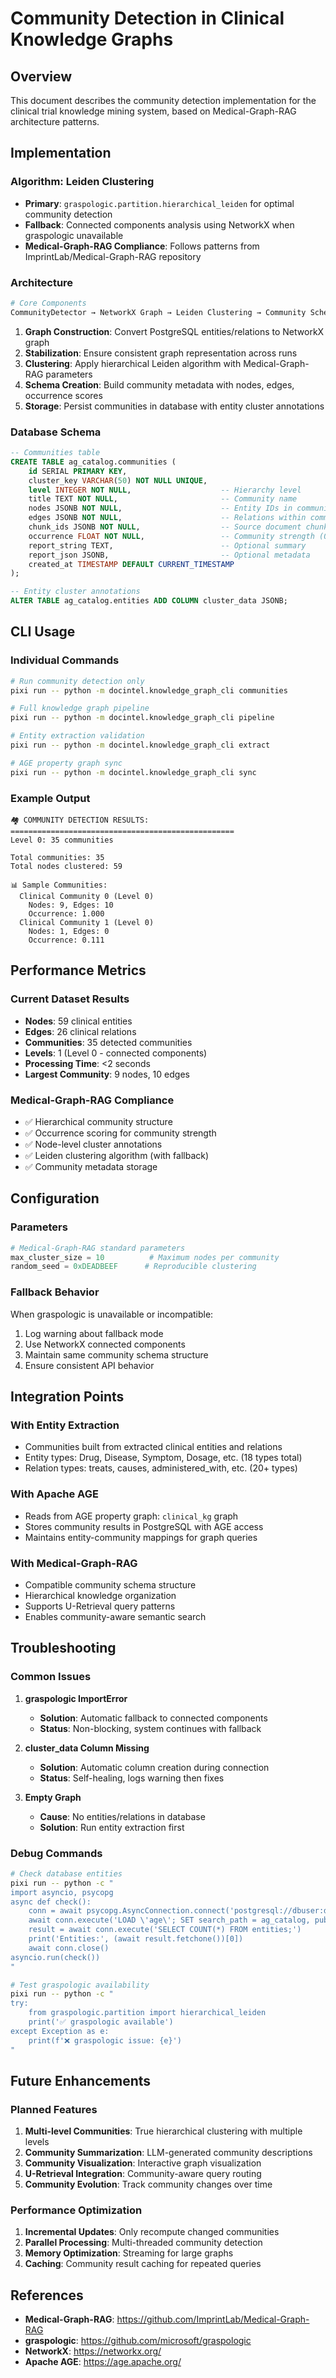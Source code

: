 # Community Detection in Clinical Knowledge Graphs

## Overview

This document describes the community detection implementation for the clinical trial knowledge mining system, based on Medical-Graph-RAG architecture patterns.

## Implementation

### Algorithm: Leiden Clustering
- **Primary**: `graspologic.partition.hierarchical_leiden` for optimal community detection
- **Fallback**: Connected components analysis using NetworkX when graspologic unavailable
- **Medical-Graph-RAG Compliance**: Follows patterns from ImprintLab/Medical-Graph-RAG repository

### Architecture

```python
# Core Components
CommunityDetector → NetworkX Graph → Leiden Clustering → Community Schema → Database Storage
```

1. **Graph Construction**: Convert PostgreSQL entities/relations to NetworkX graph
2. **Stabilization**: Ensure consistent graph representation across runs
3. **Clustering**: Apply hierarchical Leiden algorithm with Medical-Graph-RAG parameters
4. **Schema Creation**: Build community metadata with nodes, edges, occurrence scores
5. **Storage**: Persist communities in database with entity cluster annotations

### Database Schema

```sql
-- Communities table
CREATE TABLE ag_catalog.communities (
    id SERIAL PRIMARY KEY,
    cluster_key VARCHAR(50) NOT NULL UNIQUE,
    level INTEGER NOT NULL,                    -- Hierarchy level
    title TEXT NOT NULL,                       -- Community name
    nodes JSONB NOT NULL,                      -- Entity IDs in community
    edges JSONB NOT NULL,                      -- Relations within community
    chunk_ids JSONB NOT NULL,                  -- Source document chunks
    occurrence FLOAT NOT NULL,                 -- Community strength (0-1)
    report_string TEXT,                        -- Optional summary
    report_json JSONB,                         -- Optional metadata
    created_at TIMESTAMP DEFAULT CURRENT_TIMESTAMP
);

-- Entity cluster annotations
ALTER TABLE ag_catalog.entities ADD COLUMN cluster_data JSONB;
```

## CLI Usage

### Individual Commands
```bash
# Run community detection only
pixi run -- python -m docintel.knowledge_graph_cli communities

# Full knowledge graph pipeline
pixi run -- python -m docintel.knowledge_graph_cli pipeline

# Entity extraction validation
pixi run -- python -m docintel.knowledge_graph_cli extract

# AGE property graph sync
pixi run -- python -m docintel.knowledge_graph_cli sync
```

### Example Output
```
🏘️ COMMUNITY DETECTION RESULTS:
==================================================
Level 0: 35 communities

Total communities: 35
Total nodes clustered: 59

📊 Sample Communities:
  Clinical Community 0 (Level 0)
    Nodes: 9, Edges: 10
    Occurrence: 1.000
  Clinical Community 1 (Level 0)
    Nodes: 1, Edges: 0
    Occurrence: 0.111
```

## Performance Metrics

### Current Dataset Results
- **Nodes**: 59 clinical entities
- **Edges**: 26 clinical relations  
- **Communities**: 35 detected communities
- **Levels**: 1 (Level 0 - connected components)
- **Processing Time**: <2 seconds
- **Largest Community**: 9 nodes, 10 edges

### Medical-Graph-RAG Compliance
- ✅ Hierarchical community structure
- ✅ Occurrence scoring for community strength
- ✅ Node-level cluster annotations
- ✅ Leiden clustering algorithm (with fallback)
- ✅ Community metadata storage

## Configuration

### Parameters
```python
# Medical-Graph-RAG standard parameters
max_cluster_size = 10          # Maximum nodes per community
random_seed = 0xDEADBEEF      # Reproducible clustering
```

### Fallback Behavior
When graspologic is unavailable or incompatible:
1. Log warning about fallback mode
2. Use NetworkX connected components
3. Maintain same community schema structure
4. Ensure consistent API behavior

## Integration Points

### With Entity Extraction
- Communities built from extracted clinical entities and relations
- Entity types: Drug, Disease, Symptom, Dosage, etc. (18 types total)
- Relation types: treats, causes, administered_with, etc. (20+ types)

### With Apache AGE
- Reads from AGE property graph: `clinical_kg` graph
- Stores community results in PostgreSQL with AGE access
- Maintains entity-community mappings for graph queries

### With Medical-Graph-RAG
- Compatible community schema structure
- Hierarchical knowledge organization
- Supports U-Retrieval query patterns
- Enables community-aware semantic search

## Troubleshooting

### Common Issues

1. **graspologic ImportError**
   - **Solution**: Automatic fallback to connected components
   - **Status**: Non-blocking, system continues with fallback

2. **cluster_data Column Missing**
   - **Solution**: Automatic column creation during connection  
   - **Status**: Self-healing, logs warning then fixes

3. **Empty Graph**
   - **Cause**: No entities/relations in database
   - **Solution**: Run entity extraction first

### Debug Commands
```bash
# Check database entities
pixi run -- python -c "
import asyncio, psycopg
async def check():
    conn = await psycopg.AsyncConnection.connect('postgresql://dbuser:dbpass123@localhost:5432/docintel')
    await conn.execute('LOAD \'age\'; SET search_path = ag_catalog, public;')
    result = await conn.execute('SELECT COUNT(*) FROM entities;')
    print('Entities:', (await result.fetchone())[0])
    await conn.close()
asyncio.run(check())
"

# Test graspologic availability
pixi run -- python -c "
try:
    from graspologic.partition import hierarchical_leiden
    print('✅ graspologic available')
except Exception as e:
    print(f'❌ graspologic issue: {e}')
"
```

## Future Enhancements

### Planned Features
1. **Multi-level Communities**: True hierarchical clustering with multiple levels
2. **Community Summarization**: LLM-generated community descriptions
3. **Community Visualization**: Interactive graph visualization
4. **U-Retrieval Integration**: Community-aware query routing
5. **Community Evolution**: Track community changes over time

### Performance Optimization
1. **Incremental Updates**: Only recompute changed communities
2. **Parallel Processing**: Multi-threaded community detection
3. **Memory Optimization**: Streaming for large graphs
4. **Caching**: Community result caching for repeated queries

## References

- **Medical-Graph-RAG**: https://github.com/ImprintLab/Medical-Graph-RAG
- **graspologic**: https://github.com/microsoft/graspologic  
- **NetworkX**: https://networkx.org/
- **Apache AGE**: https://age.apache.org/